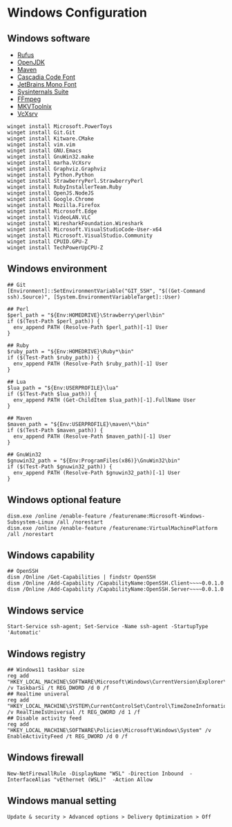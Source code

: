 # Windows Configuration

## Windows software

- [Rufus](http://rufus.ie/)
- [OpenJDK](https://developers.redhat.com/products/openjdk/download)
- [Maven](https://maven.apache.org/download.cgi)
- [Cascadia Code Font](https://github.com/microsoft/cascadia-code)
- [JetBrains Mono Font](https://github.com/JetBrains/JetBrainsMono)
- [Sysinternals Suite](https://docs.microsoft.com/en-us/sysinternals/downloads/)
- [FFmpeg](https://www.gyan.dev/ffmpeg/builds/)
- [MKVToolnix](https://www.fosshub.com/MKVToolNix.html)
- [VcXsrv](https://sourceforge.net/projects/vcxsrv/)
```
winget install Microsoft.PowerToys
winget install Git.Git
winget install Kitware.CMake
winget install vim.vim
winget install GNU.Emacs
winget install GnuWin32.make
winget install marha.VcXsrv
winget install Graphviz.Graphviz
winget install Python.Python
winget install StrawberryPerl.StrawberryPerl
winget install RubyInstallerTeam.Ruby
winget install OpenJS.NodeJS
winget install Google.Chrome
winget install Mozilla.Firefox
winget install Microsoft.Edge
winget install VideoLAN.VLC
winget install WiresharkFoundation.Wireshark
winget install Microsoft.VisualStudioCode-User-x64
winget install Microsoft.VisualStudio.Community
winget install CPUID.GPU-Z
winget install TechPowerUpCPU-Z
```

## Windows environment

```
## Git
[Environment]::SetEnvironmentVariable("GIT_SSH", "$((Get-Command ssh).Source)", [System.EnvironmentVariableTarget]::User)

## Perl
$perl_path = "${Env:HOMEDRIVE}\Strawberry\perl\bin"
if ($(Test-Path $perl_path)) {
  env_append PATH (Resolve-Path $perl_path)[-1] User
}

## Ruby
$ruby_path = "${Env:HOMEDRIVE}\Ruby*\bin"
if ($(Test-Path $ruby_path)) {
  env_append PATH (Resolve-Path $ruby_path)[-1] User
}

## Lua
$lua_path = "${Env:USERPROFILE}\lua"
if ($(Test-Path $lua_path)) {
  env_append PATH (Get-ChildItem $lua_path)[-1].FullName User
}

## Maven
$maven_path = "${Env:USERPROFILE}\maven\*\bin"
if ($(Test-Path $maven_path)) {
  env_append PATH (Resolve-Path $maven_path)[-1] User
}

## GnuWin32
$gnuwin32_path = "${Env:ProgramFiles(x86)}\GnuWin32\bin"
if ($(Test-Path $gnuwin32_path)) {
  env_append PATH (Resolve-Path $gnuwin32_path)[-1] User
}
```

## Windows optional feature

```
dism.exe /online /enable-feature /featurename:Microsoft-Windows-Subsystem-Linux /all /norestart
dism.exe /online /enable-feature /featurename:VirtualMachinePlatform /all /norestart
```

## Windows capability

```
## OpenSSH
dism /Online /Get-Capabilities | findstr OpenSSH
dism /Online /Add-Capability /CapabilityName:OpenSSH.Client~~~~0.0.1.0
dism /Online /Add-Capability /CapabilityName:OpenSSH.Server~~~~0.0.1.0
```

## Windows service

```
Start-Service ssh-agent; Set-Service -Name ssh-agent -StartupType 'Automatic'
```

## Windows registry

```
## Windows11 taskbar size
reg add "HKEY_LOCAL_MACHINE\SOFTWARE\Microsoft\Windows\CurrentVersion\Explorer\Advanced" /v TaskbarSi /t REG_DWORD /d 0 /f
## Realtime univeral
reg add "HKEY_LOCAL_MACHINE\SYSTEM\CurrentControlSet\Control\TimeZoneInformation" /v RealTimeIsUniversal /t REG_QWORD /d 1 /f
## Disable activity feed
reg add "HKEY_LOCAL_MACHINE\SOFTWARE\Policies\Microsoft\Windows\System" /v EnableActivityFeed /t REG_DWORD /d 0 /f
```

## Windows firewall

```
New-NetFirewallRule -DisplayName "WSL" -Direction Inbound  -InterfaceAlias "vEthernet (WSL)"  -Action Allow
```

## Windows manual setting

```
Update & security > Advanced options > Delivery Optimization > Off
```
